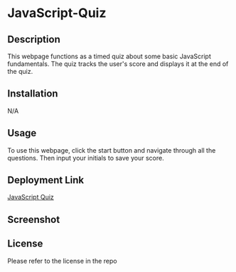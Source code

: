 # JavaScript-Quiz

## Description
This webpage functions as a timed quiz about some basic JavaScript fundamentals. The quiz tracks the user's score and displays it at the end of the quiz.
## Installation
N/A
## Usage
To use this webpage, click the start button and navigate through all the questions. Then input your initials to save your score.
## Deployment Link
[JavaScript Quiz](https://connorspendlove.github.io/JavaScript-Quiz/)
## Screenshot

## License
Please refer to the license in the repo
